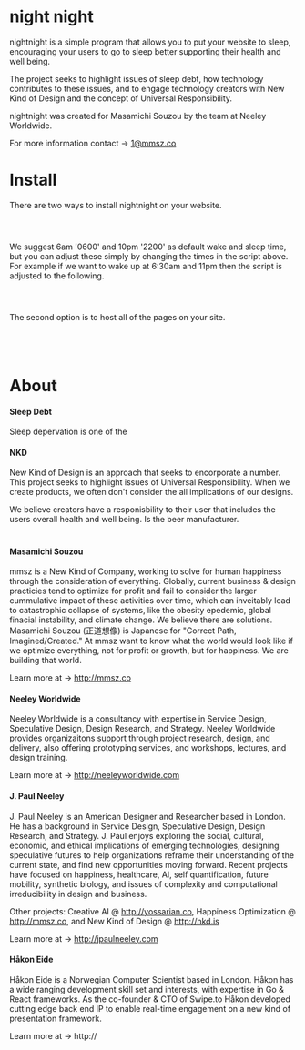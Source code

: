 # night night
nightnight is a simple program that allows you to put your website to sleep, encouraging your users to go to sleep better supporting their health and well being.

The project seeks to highlight issues of sleep debt, how technology contributes to these issues, and to engage technology creators with New Kind of Design and the concept of Universal Responsibility.

nightnight was created for Masamichi Souzou by the team at Neeley Worldwide.

For more information contact → 1@mmsz.co

# Install

There are two ways to install nightnight on your website.

<code>
<script async=true src="https://wwww.neeleyworldwide.com/0100/0400/nightnight.js"></script>
</code>

We suggest 6am '0600' and 10pm '2200' as default wake and sleep time, but you can adjust these simply by changing the times in the script above. For example if we want to wake up at 6:30am and 11pm then the script is adjusted to the following. 

<code>
<script async=true src="https://wwww.neeleyworldwide.com/0630/2300/nightnight.js"></script>
</code>


The second option is to host all of the pages on your site.
<code>
<script>
var d = new Date();
if (d.getHours() >= 6 && d.getHours() <= 22) {
  $(".open").show();
  $(".nightnight").hide();
} else {
  $(".nightnight").show();
  $(".open").hide();
}
</script>
</code>


# About

#### Sleep Debt
Sleep depervation is one of the 


#### NKD

New Kind of Design is an approach that seeks to encorporate a number. This project seeks to highlight issues of Universal Responsibility. When we create products, we often don't consider the all implications of our designs. 

We believe creators have a responisbility to their user that includes the users overall health and well being. Is the beer manufacturer.

#

#### Masamichi Souzou

mmsz is a New Kind of Company, working to solve for human happiness through the consideration of everything. Globally, current business & design practicies tend to optimize for profit and fail to consider the larger cummulative impact of these activities over time, which can inveitably lead to catastrophic collapse of systems, like the obesity epedemic, global finacial instability, and climate change. We believe there are solutions. Masamichi Souzou (正道想像) is Japanese for "Correct Path, Imagined/Created." At mmsz want to know what the world would look like if we optimize everything, not for profit or growth, but for happiness. We are building that world.

Learn more at → http://mmsz.co


#### Neeley Worldwide

Neeley Worldwide is a consultancy with expertise in Service Design, Speculative Design, Design Research, and Strategy. Neeley Worldwide provides organizaitons support through project research, design, and delivery, also offering prototyping services, and workshops, lectures, and design training. 

Learn more at → http://neeleyworldwide.com


#### J. Paul Neeley

J. Paul Neeley is an American Designer and Researcher based in London. He has a background in Service Design, Speculative Design, Design Research, and Strategy. J. Paul enjoys exploring the social, cultural, economic, and ethical implications of emerging technologies, designing speculative futures to help organizations reframe their understanding of the current state, and find new opportunities moving forward. Recent projects have focused on happiness, healthcare, AI, self quantification, future mobility, synthetic biology, and issues of complexity and computational irreducibility in design and business. 

Other projects: Creative AI @ http://yossarian.co, Happiness Optimization @ http://mmsz.co, and New Kind of Design @ http://nkd.is

Learn more at → http://jpaulneeley.com


#### Håkon Eide

Håkon Eide is a Norwegian Computer Scientist based in London. Håkon has a wide ranging development skill set and interests, with expertise in Go & React frameworks. As the co-founder & CTO of Swipe.to Håkon developed cutting edge back end IP to enable real-time engagement on a new kind of presentation framework. 

Learn more at → http://



